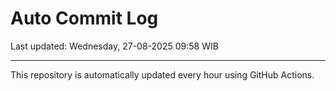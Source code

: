 # Auto Commit Log

Last updated: Wednesday, 27-08-2025 09:58 WIB

---

This repository is automatically updated every hour using GitHub Actions.
